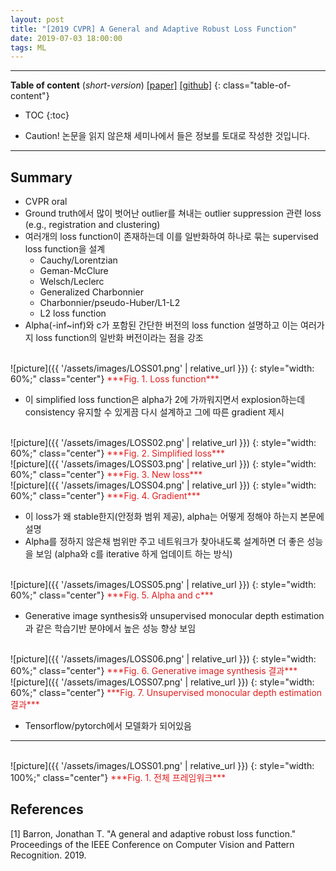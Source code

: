```yaml
---
layout: post
title: "[2019 CVPR] A General and Adaptive Robust Loss Function"
date: 2019-07-03 18:00:00
tags: ML 
---
```


<!--more-->

---

**Table of content** (*short-version*)
[[paper]](http://openaccess.thecvf.com/content_CVPR_2019/papers/Barron_A_General_and_Adaptive_Robust_Loss_Function_CVPR_2019_paper.pdf) [[github]](https://github.com/google-research/google-research/tree/master/robust_loss)
{: class="table-of-content"}
* TOC
{:toc}

- Caution! 논문을 읽지 않은채 세미나에서 들은 정보를 토대로 작성한 것입니다.

---

## Summary

- CVPR oral
- Ground truth에서 많이 벗어난 outlier를 쳐내는 outlier suppression 관련 loss (e.g., registration and clustering)
- 여러개의 loss function이 존재하는데 이를 일반화하여 하나로 묶는 supervised loss function을 설계
  - Cauchy/Lorentzian
  - Geman-McClure
  - Welsch/Leclerc
  - Generalized Charbonnier
  - Charbonnier/pseudo-Huber/L1-L2
  - L2 loss function
- Alpha(-inf~inf)와 c가 포함된 간단한 버전의 loss function 설명하고 이는 여러가지 loss function의 일반화 버전이라는 점을 강조


<br/>
![picture]({{ '/assets/images/LOSS01.png' | relative_url }})
{: style="width: 60%;" class="center"}
<span style="color: #e01f1f;">***Fig. 1. Loss function***</span>

- 이 simplified loss function은 alpha가 2에 가까워지면서 explosion하는데 consistency 유지할 수 있게끔 다시 설계하고 그에 따른 gradient 제시

<br/>
![picture]({{ '/assets/images/LOSS02.png' | relative_url }})
{: style="width: 60%;" class="center"}
<span style="color: #e01f1f;">***Fig. 2. Simplified loss***</span>

<br/>
![picture]({{ '/assets/images/LOSS03.png' | relative_url }})
{: style="width: 60%;" class="center"}
<span style="color: #e01f1f;">***Fig. 3. New loss***</span>

<br/>
![picture]({{ '/assets/images/LOSS04.png' | relative_url }})
{: style="width: 60%;" class="center"}
<span style="color: #e01f1f;">***Fig. 4. Gradient***</span>

- 이 loss가 왜 stable한지(안정화 범위 제공), alpha는 어떻게 정해야 하는지 본문에 설명
- Alpha를 정하지 않은채 범위만 주고 네트워크가 찾아내도록 설계하면 더 좋은 성능을 보임 (alpha와 c를 iterative 하게 업데이트 하는 방식)

<br/>
![picture]({{ '/assets/images/LOSS05.png' | relative_url }})
{: style="width: 60%;" class="center"}
<span style="color: #e01f1f;">***Fig. 5. Alpha and c***</span>

- Generative image synthesis와 unsupervised monocular depth estimation과 같은 학습기반 분야에서 높은 성능 향상 보임


<br/>
![picture]({{ '/assets/images/LOSS06.png' | relative_url }})
{: style="width: 60%;" class="center"}
<span style="color: #e01f1f;">***Fig. 6. Generative image synthesis 결과***</span>


<br/>
![picture]({{ '/assets/images/LOSS07.png' | relative_url }})
{: style="width: 60%;" class="center"}
<span style="color: #e01f1f;">***Fig. 7. Unsupervised monocular depth estimation 결과***</span>

- Tensorflow/pytorch에서 모델화가 되어있음

---

<br/>
![picture]({{ '/assets/images/LOSS01.png' | relative_url }})
{: style="width: 100%;" class="center"}
<span style="color: #e01f1f;">***Fig. 1. 전체 프레임워크***</span>

## References

[1] Barron, Jonathan T. "A general and adaptive robust loss function." Proceedings of the IEEE Conference on Computer Vision and Pattern Recognition. 2019.
